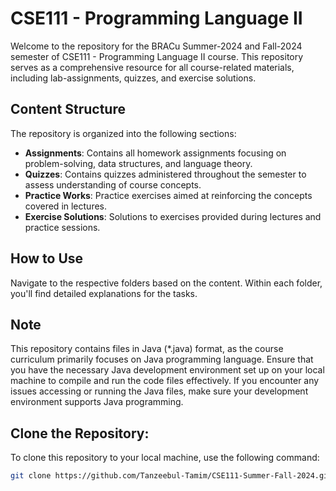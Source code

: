 # CSE111 - Programming Language II

Welcome to the repository for the BRACu Summer-2024 and Fall-2024 semester of CSE111 - Programming Language II course. This repository serves as a comprehensive resource for all course-related materials, including lab-assignments, quizzes, and exercise solutions.

## Content Structure

The repository is organized into the following sections:

- **Assignments**: Contains all homework assignments focusing on problem-solving, data structures, and language theory.
- **Quizzes**: Contains quizzes administered throughout the semester to assess understanding of course concepts.
- **Practice Works**: Practice exercises aimed at reinforcing the concepts covered in lectures.
- **Exercise Solutions**: Solutions to exercises provided during lectures and practice sessions.

## How to Use

Navigate to the respective folders based on the content. Within each folder, you'll find detailed explanations for the tasks.

## Note

This repository contains files in Java (*.java) format, as the course curriculum primarily focuses on Java programming language. Ensure that you have the necessary Java development environment set up on your local machine to compile and run the code files effectively. If you encounter any issues accessing or running the Java files, make sure your development environment supports Java programming.

## Clone the Repository:

To clone this repository to your local machine, use the following command:

```sh
git clone https://github.com/Tanzeebul-Tamim/CSE111-Summer-Fall-2024.git
```
